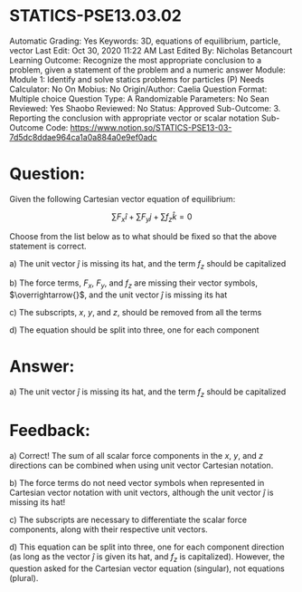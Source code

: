 # STATICS-PSE13.03.02

Automatic Grading: Yes
Keywords: 3D, equations of equilibrium, particle, vector
Last Edit: Oct 30, 2020 11:22 AM
Last Edited By: Nicholas Betancourt
Learning Outcome: Recognize the most appropriate conclusion to a problem, given a statement of the problem and a numeric answer
Module: Module 1: Identify and solve statics problems for particles (P)
Needs Calculator: No
On Mobius: No
Origin/Author: Caelia
Question Format: Multiple choice
Question Type: A
Randomizable Parameters: No
Sean Reviewed: Yes
Shaobo Reviewed: No
Status: Approved
Sub-Outcome: 3. Reporting the conclusion with appropriate vector or scalar notation
Sub-Outcome Code: https://www.notion.so/STATICS-PSE13-03-7d5dc8ddae964ca1a0a884a0e9ef0adc

# Question:

Given the following Cartesian vector equation of equilibrium:

$$\sum{F}_x\hat{i}+\sum F_y{j}+\sum {f_z}\hat{k}=0$$

Choose from the list below as to what should be fixed so that the above statement is correct. 

a) The unit vector $\hat{j}$ is missing its hat, and the term $f_z$ should be capitalized

b) The force terms, $F_x$, $F_y$, and $f_z$ are missing their vector symbols, $\overrightarrow{}$, and the unit vector $\hat{j}$ is missing its hat 

c) The subscripts, $x$, $y$, and $z$, should be removed from all the terms

d) The equation should be split into three, one for each component

# Answer:

a) The unit vector $\hat{j}$ is missing its hat, and the term $f_z$ should be capitalized

# Feedback:

a) Correct!  The sum of all scalar force components in the $x$, $y$, and $z$ directions can be combined when using unit vector Cartesian notation. 

b) The force terms do not need vector symbols when represented in Cartesian vector notation with unit vectors, although the unit vector $\hat{j}$ is missing its hat!

c) The subscripts are necessary to differentiate the scalar force components, along with their respective unit vectors. 

d) This equation can be split into three, one for each component direction (as long as the vector $\hat{j}$  is given its hat, and $f_z$ is capitalized).  However, the question asked for the Cartesian vector equation (singular), not equations (plural).